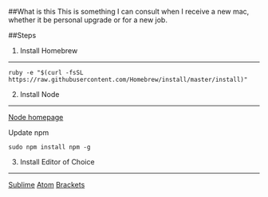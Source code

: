 ##What is this
This is something I can consult when I receive a new mac, whether it be personal upgrade or for a new job.

##Steps
1. Install Homebrew
----
    ruby -e "$(curl -fsSL https://raw.githubusercontent.com/Homebrew/install/master/install)"

2. Install Node
----
[Node homepage](https://nodejs.org/en/)

Update npm

    sudo npm install npm -g

3. Install Editor of Choice
----
[Sublime](http://www.sublimetext.com/3)
[Atom](https://atom.io/)
[Brackets](http://brackets.io/)

